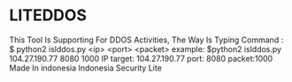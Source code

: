 # LITEDDOS
This Tool Is Supporting For DDOS Activities, The Way Is Typing Command :  $ python2 islddos.py &lt;ip> &lt;port> &lt;packet>   example:  $python2 islddos.py 104.27.190.77 8080 1000  IP target: 104.27.190.77 port: 8080 packet:1000  Made In indonesia Indonesia Security Lite
